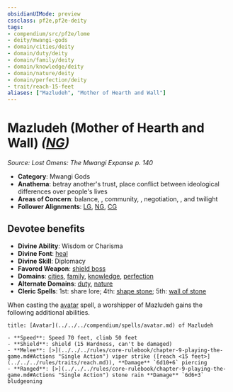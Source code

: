 ```yaml
---
obsidianUIMode: preview
cssclass: pf2e,pf2e-deity
tags:
- compendium/src/pf2e/lome
- deity/mwangi-gods
- domain/cities/deity
- domain/duty/deity
- domain/family/deity
- domain/knowledge/deity
- domain/nature/deity
- domain/perfection/deity
- trait/reach-15-feet
aliases: ["Mazludeh", "Mother of Hearth and Wall"]
---
```

# Mazludeh (Mother of Hearth and Wall) *([NG](../../../Rules/traits/neutral-good-b1.md))*  
*Source: Lost Omens: The Mwangi Expanse p. 140*  

- **Category**: Mwangi Gods
- **Anathema**: betray another's trust, place conflict between ideological differences over people's lives
- **Areas of Concern**: balance, , community, , negotiation, , and twilight
- **Follower Alignments**: [LG](../../../Rules/traits/lawful-goo-b1.md), [NG](../../../Rules/traits/neutral-good-b1.md), [CG](../../../Rules/traits/chaotic-good-b1.md)

## Devotee benefits

- **Divine Ability**: Wisdom or Charisma
- **Divine Font**: [heal](../../spells/heal.md)
- **Divine Skill**: Diplomacy
- **Favored Weapon**: [shield boss](../../equipment/items/shield-boss.md)
- **Domains**: [cities](../domains.md#Cities), [family](../domains.md#Family), [knowledge](../domains.md#Knowledge), [perfection](../domains.md#Perfection)
- **Alternate Domains**: [duty](../domains.md#Duty), [nature](../domains.md#Nature)
- **Cleric Spells**: 1st: share lore; 4th: [shape stone](../../spells/shape-stone.md); 5th: [wall of stone](../../spells/wall-of-stone.md)

When casting the [avatar](../../spells/avatar.md) spell, a worshipper of Mazludeh gains the following additional abilities.

```ad-embed-avatar
title: [Avatar](../../../compendium/spells/avatar.md) of Mazludeh

- **Speed**: Speed 70 feet, climb 50 feet
- **Shield**: shield (15 Hardness, can't be damaged)
- **Melee**: [>](../../../rules/core-rulebook/chapter-9-playing-the-game.md#Actions "Single Action") viper strike ([reach <15 feet>](../../../rules/traits/reach.md)), **Damage** `6d10+6` piercing
- **Ranged**: [>](../../../rules/core-rulebook/chapter-9-playing-the-game.md#Actions "Single Action") stone rain **Damage** `6d6+3` bludgeoning
```
